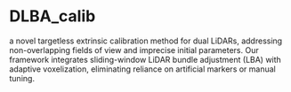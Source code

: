 # DLBA_calib
 a novel targetless extrinsic calibration method for dual LiDARs, addressing non-overlapping fields of view and imprecise initial parameters. Our framework integrates sliding-window LiDAR bundle adjustment (LBA) with adaptive voxelization, eliminating reliance on artificial markers or manual tuning.
